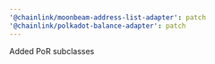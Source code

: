 ```yaml
---
'@chainlink/moonbeam-address-list-adapter': patch
'@chainlink/polkadot-balance-adapter': patch
---
```


Added PoR subclasses
